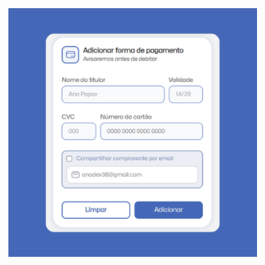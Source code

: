 <img src="https://github.com/anapopovv/cards-payments/raw/main/assets/card-payment-1.png" alt="Imagem do projeto" style="width: 500px; height: auto;"/>
